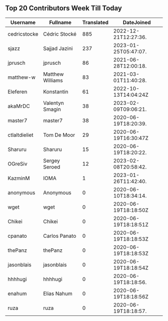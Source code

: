 ## Top 20 Contributors Week Till Today ##
|Username|Fullname|Translated|DateJoined|
|--------|--------|----------|----------|
|cedricstocke|Cédric Stocké|885|2022-12-21T12:27:36.|
|sjazz|Sajjad Jazini|237|2023-01-25T05:47:07.|
|jprusch|jprusch|86|2021-06-28T12:00:18.|
|matthew-w|Matthew Williams|83|2021-03-01T11:40:28.|
|Eleferen|Konstantin|61|2022-10-13T14:04:24Z|
|akaMrDC|Valentyn Smagin|38|2023-02-09T09:06:21.|
|master7|master7|38|2020-06-19T18:20:39.|
|ctlaltdieliet|Tom De Moor|29|2020-06-19T16:30:47Z|
|Sharuru|Sharuru|15|2020-06-19T18:20:22.|
|OGreSiv|Sergey Seroed|12|2023-02-08T20:58:42.|
|KazminM|IOMA|1|2023-01-26T11:42:40.|
|anonymous|Anonymous|0|2020-06-10T18:34:14.|
|wget|wget|0|2020-06-19T18:18:50Z|
|Chikei|Chikei|0|2020-06-19T18:18:51Z|
|cpanato|Carlos Panato|0|2020-06-19T18:18:53Z|
|thePanz|thePanz|0|2020-06-19T18:18:53Z|
|jasonblais|jasonblais|0|2020-06-19T18:18:54Z|
|hhhhugi|hhhhugi|0|2020-06-19T18:18:56.|
|enahum|Elias  Nahum|0|2020-06-19T18:18:56Z|
|ruza|ruza|0|2020-06-19T18:18:57.|
